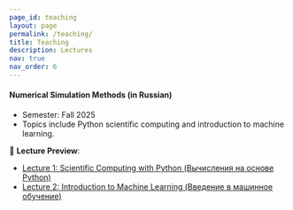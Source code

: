 ```yaml
---
page_id: teaching
layout: page
permalink: /teaching/
title: Teaching
description: Lectures
nav: true
nav_order: 6
---
```


#### **Numerical Simulation Methods (in Russian)**

- Semester: Fall 2025  
- Topics include Python scientific computing and introduction to machine learning.

📄 **Lecture Preview**:  
- [Lecture 1: Scientific Computing with Python (Вычисления на основе Python)](assets/teaching/numerical_methods_lecture1.pdf)  
- [Lecture 2: Introduction to Machine Learning (Введение в машинное обучение)](assets/teaching/numerical_methods_lecture2.pdf)

